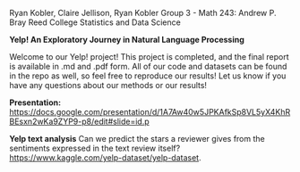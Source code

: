 Ryan Kobler, Claire Jellison, Ryan Kobler
Group 3 - Math 243: Andrew P. Bray
Reed College Statistics and Data Science

**Yelp! An Exploratory Journey in Natural Language Processing**

Welcome to our Yelp! project! This project is completed, and the final report is available in .md and .pdf form. All of our code and datasets can be found in the repo as well, so feel free to reproduce our results! Let us know if you have any questions about our methods or our results! 

**Presentation:** https://docs.google.com/presentation/d/1A7Aw40w5JPKAfkSp8VL5yX4KhRBEsxn2wKa9ZYP9-p8/edit#slide=id.p

**Yelp text analysis** Can we predict the stars a reviewer gives from the sentiments expressed in the text review itself? 
    <https://www.kaggle.com/yelp-dataset/yelp-dataset>.


